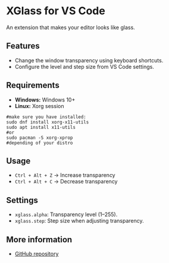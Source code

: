 # XGlass for VS Code

An extension that makes your editor looks like glass.

## Features
- Change the window transparency using keyboard shortcuts.  
- Configure the level and step size from VS Code settings.

## Requirements
- **Windows:** Windows 10+  
- **Linux:** Xorg session

```shell
#make sure you have installed:
sudo dnf install xorg-x11-utils
sudo apt install x11-utils
#or
sudo pacman -S xorg-xprop
#depending of your distro
```

## Usage
- `Ctrl + Alt + Z` → Increase transparency  
- `Ctrl + Alt + C` → Decrease transparency  

## Settings
- `xglass.alpha`: Transparency level (1–255).  
- `xglass.step`: Step size when adjusting transparency.  

## More information
- [GitHub repository](https://github.com/xscriptordev/vscode)  
